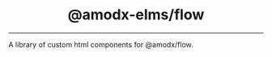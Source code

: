 <h1 align="center">
@amodx-elms/flow
</h1>

---

A library of custom html components for @amodx/flow.
